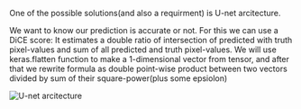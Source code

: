 



One of the possible solutions(and also a requirment) is U-net arcitecture. 



We want to know our prediction is accurate or not. For this we can use a DiCE score: 
It estimates a double ratio of intersection of predicted with truth pixel-values and sum of
all predicted and truth pixel-values. 
We will use keras.flatten function to make a 1-dimensional vector from tensor, and after that we 
rewrite formula as double point-wise product between two vectors divided by sum of their square-power(plus some epsiolon)



![U-net arcitecture](https://lmb.informatik.uni-freiburg.de/people/ronneber/u-net/u-net-architecture.png)




